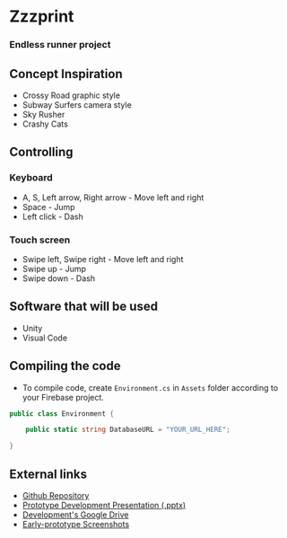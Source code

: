 # Zzzprint
### Endless runner project

## Concept Inspiration
- Crossy Road graphic style
- Subway Surfers camera style
- Sky Rusher
- Crashy Cats

## Controlling
### Keyboard
- A, S, Left arrow, Right arrow - Move left and right
- Space - Jump
- Left click - Dash
### Touch screen
- Swipe left, Swipe right - Move left and right
- Swipe up - Jump
- Swipe down - Dash

## Software that will be used
- Unity
- Visual Code

## Compiling the code
- To compile code, create ``Environment.cs`` in ``Assets`` folder according to your Firebase project.
```cs
public class Environment {

    public static string DatabaseURL = "YOUR_URL_HERE";

}
```

## External links
- [Github Repository](https://github.com/printto/Zzzprint)
- [Prototype Development Presentation (.pptx)](https://cdn.discordapp.com/attachments/588698894532345886/590825081035554816/Prototype_Development.pptx)
- [Development's Google Drive](https://drive.google.com/drive/folders/1x1CGor69j8aDGON0jWjLoON9usODwUpd)
- [Early-prototype Screenshots](https://drive.google.com/drive/folders/1PuOcTmSGXSQyfSzojNbPIvL4A9Tq0Lni?usp=sharing)
